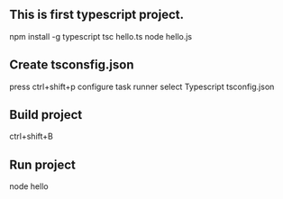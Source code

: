 ## This is first typescript project.
  npm install -g typescript
  tsc hello.ts
  node hello.js
## Create tsconsfig.json
  press ctrl+shift+p
  configure task runner
  select Typescript tsconfig.json
## Build project
ctrl+shift+B
## Run project 
node hello